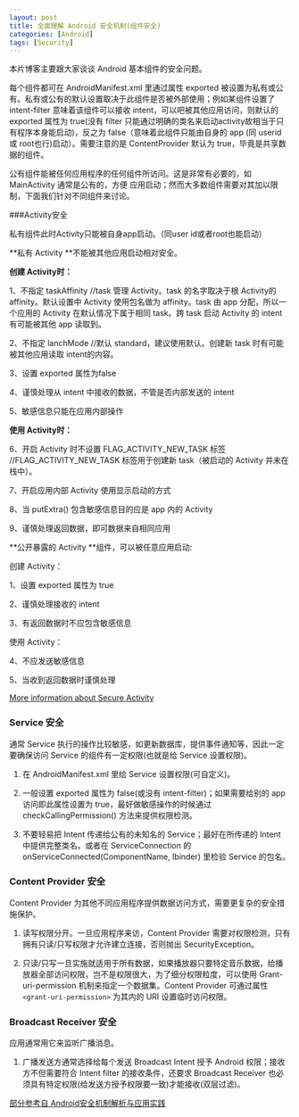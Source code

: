 ```yaml
---
layout: post
title: 全面理解 Android 安全机制(组件安全)
categories: [Android]
tags: [Security]
---
```


本片博客主要跟大家谈谈 Android 基本组件的安全问题。

每个组件都可在 AndroidManifest.xml 里通过属性 exported 被设置为私有或公有。私有或公有的默认设置取决于此组件是否被外部使用；例如某组件设置了 intent-filter 意味着该组件可以接收 intent，可以吧被其他应用访问，则默认的 exported 属性为 true(没有 filter 只能通过明确的类名来启动activity故相当于只有程序本身能启动)，反之为 false（意味着此组件只能由自身的 app (同 userid 或 root也行)启动）。需要注意的是 ContentProvider 默认为 true，毕竟是共享数据的组件。


公有组件能被任何应用程序的任何组件所访问。这是非常有必要的，如 MainActivity 通常是公有的，方便 应用启动；然而大多数组件需要对其加以限制，下面我们针对不同组件来讨论。


###Activity安全

私有组件此时Activity只能被自身app启动。（同user id或者root也能启动）


**私有 Activity **不能被其他应用启动相对安全。

**创建 Activity时：**

1、不指定 taskAffinity //task 管理 Activity。task 的名字取决于根 Activity的 affinity。默认设置中 Activity 使用包名做为 affinity。task 由 app 分配，所以一个应用的 Activity 在默认情况下属于相同 task。跨 task 启动 Activity 的 intent 有可能被其他 app 读取到。

2、不指定 lanchMode //默认 standard，建议使用默认。创建新 task 时有可能被其他应用读取 intent的内容。

3、设置 exported 属性为false

4、谨慎处理从 intent 中接收的数据，不管是否内部发送的 intent

5、敏感信息只能在应用内部操作

**使用 Activity时：**

6、开启 Activity 时不设置 FLAG_ACTIVITY_NEW_TASK 标签 //FLAG_ACTIVITY_NEW_TASK 标签用于创建新 task（被启动的 Activity 并未在栈中）。

7、开启应用内部 Activity 使用显示启动的方式

8、当 putExtra() 包含敏感信息目的应是 app 内的 Activity

9、谨慎处理返回数据，即可数据来自相同应用


**公开暴露的 Activity **组件，可以被任意应用启动:

创建 Activity：

1、设置 exported 属性为 true

2、谨慎处理接收的 intent

3、有返回数据时不应包含敏感信息

使用 Activity：

4、不应发送敏感信息

5、当收到返回数据时谨慎处理


[More information about Secure Activity](http://drops.wooyun.org/tips/3936)


### Service 安全

通常 Service 执行的操作比较敏感，如更新数据库，提供事件通知等，因此一定要确保访问 Service 的组件有一定权限(也就是给 Service 设置权限)。

1. 在 AndroidManifest.xml 里给 Service 设置权限(可自定义)。

2. 一般设置 exported 属性为 false(或没有 intent-filter)；如果需要给别的 app 访问即此属性设置为 true，最好做敏感操作的时候通过 checkCallingPermission() 方法来提供权限检测。

3. 不要轻易把 Intent 传递给公有的未知名的 Service；最好在所传递的 Intent 中提供完整类名，或者在 ServiceConnection 的 onServiceConnected(ComponentName, Ibinder) 里检验 Service 的包名。

### Content Provider 安全

Content Provider 为其他不同应用程序提供数据访问方式，需要更复杂的安全措施保护。

1. 读写权限分开。一旦应用程序来访，Content Provider 需要对权限检测，只有拥有只读/只写权限才允许建立连接，否则抛出 SecurityException。

2. 只读/只写一旦实施就适用于所有数据，如果播放器只要特定音乐数据，给播放器全部访问权限，岂不是权限很大，为了细分权限粒度，可以使用 Grant-uri-permission 机制来指定一个数据集。Content Provider 可通过属性 ```<grant-uri-permission>``` 为其内的 URI 设置临时访问权限。


### Broadcast Receiver 安全

应用通常用它来监听广播消息。

1. 广播发送方通常选择给每个发送 Broadcast Intent 授予 Android 权限；接收方不但需要符合 Intent filter 的接收条件，还要求 Broadcast Receiver 也必须具有特定权限(给发送方授予权限要一致)才能接收(双层过滤)。




[部分参考自 Android安全机制解析与应用实践](http://www.douban.com/note/273536080/)









